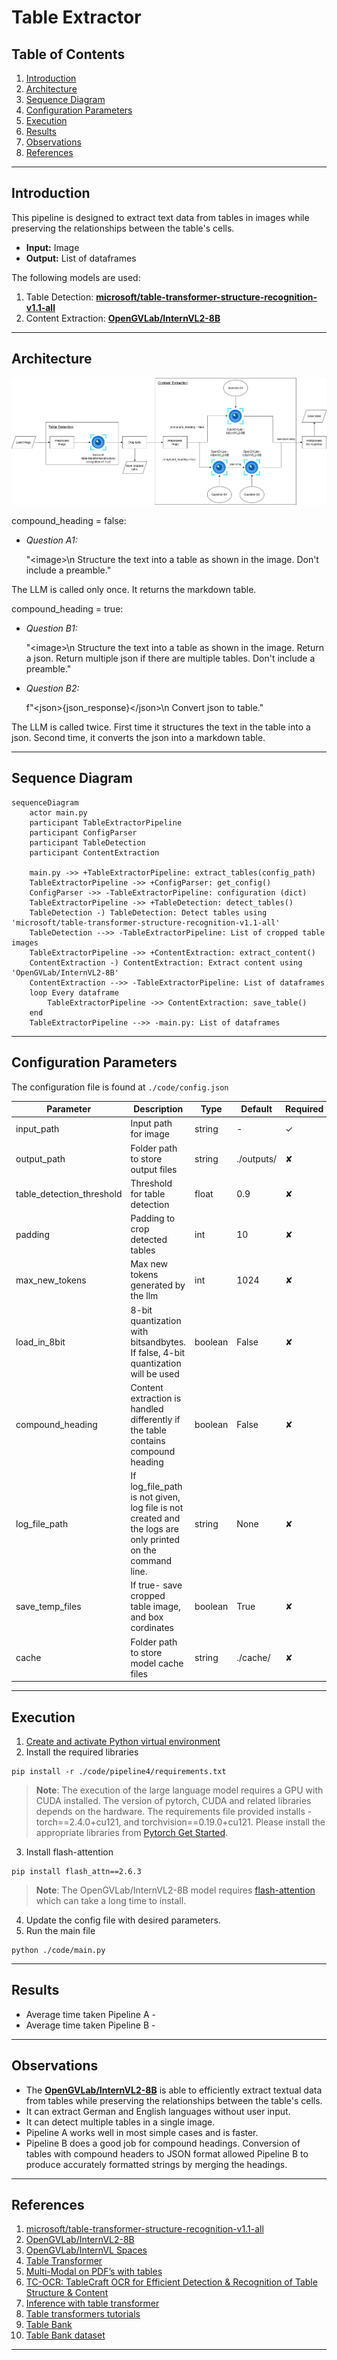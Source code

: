 # Table Extractor

## Table of Contents
1. [Introduction](#introduction)
2. [Architecture](#architecture)
3. [Sequence Diagram](#sequence-diagram)
4. [Configuration Parameters](#configuration-parameters)
5. [Execution](#execution)
6. [Results](#results)
7. [Observations](#observations)
8. [References](#references)

---

## Introduction

This pipeline is designed to extract text data from tables in images while preserving the relationships between the table's cells.

- **Input:** Image
- **Output:** List of dataframes

The following models are used:
1. Table Detection: [**microsoft/table-transformer-structure-recognition-v1.1-all**](https://huggingface.co/microsoft/table-transformer-structure-recognition-v1.1-all)
2. Content Extraction: [**OpenGVLab/InternVL2-8B**](https://huggingface.co/OpenGVLab/InternVL2-8B)

---

## Architecture

![pipeline_4_structure](./assets/pipeline_4_structure.png)

compound_heading = false:
- *Question A1:* 

    "\<image\>\n Structure the text into a table as shown in the image. Don't include a preamble."

The LLM is called only once. It returns the markdown table.

compound_heading = true:
- *Question B1:* 

    "\<image\>\n Structure the text into a table as shown in the image. Return a json. Return multiple json if there are multiple tables. Don't include a preamble."
- *Question B2:* 

    f"\<json\>{json_response}\</json\>\n Convert json to table."

The LLM is called twice. First time it structures the text in the table into a json. Second time, it converts the json into a markdown table.

---

## Sequence Diagram

```mermaid
sequenceDiagram
    actor main.py
    participant TableExtractorPipeline
    participant ConfigParser
    participant TableDetection
    participant ContentExtraction

    main.py ->> +TableExtractorPipeline: extract_tables(config_path)
    TableExtractorPipeline ->> +ConfigParser: get_config()
    ConfigParser ->> -TableExtractorPipeline: configuration (dict)
    TableExtractorPipeline ->> +TableDetection: detect_tables()
    TableDetection -) TableDetection: Detect tables using 'microsoft/table-transformer-structure-recognition-v1.1-all'
    TableDetection -->> -TableExtractorPipeline: List of cropped table images
    TableExtractorPipeline ->> +ContentExtraction: extract_content()
    ContentExtraction -) ContentExtraction: Extract content using 'OpenGVLab/InternVL2-8B'
    ContentExtraction -->> -TableExtractorPipeline: List of dataframes
    loop Every dataframe
        TableExtractorPipeline ->> ContentExtraction: save_table()
    end
    TableExtractorPipeline -->> -main.py: List of dataframes
```

---

## Configuration Parameters

The configuration file is found at `./code/config.json`

| Parameter | Description | Type | Default | Required |
| --------- | ----------- | ---- | ------- | -------- |
| input_path | Input path for image | string | - | &#x2713; |
| output_path | Folder path to store output files | string | ./outputs/ | &#x2718; |
| table_detection_threshold | Threshold for table detection | float | 0.9 | &#x2718; |
| padding | Padding to crop detected tables | int | 10 | &#x2718; |
| max_new_tokens | Max new tokens generated by the llm | int | 1024 | &#x2718; |
| load_in_8bit | 8-bit quantization with bitsandbytes. If false, 4-bit quantization will be used | boolean | False | &#x2718; |
| compound_heading | Content extraction is handled differently if the table contains compound heading  | boolean | False | &#x2718; |
| log_file_path | If log_file_path is not given, log file is not created and the logs are only printed on the command line. | string | None | &#x2718; |
| save_temp_files | If true- save cropped table image, and box cordinates | boolean | True | &#x2718; |
| cache | Folder path to store model cache files | string | ./cache/ | &#x2718; |

---

## Execution

1. [Create and activate Python virtual environment](https://dev.to/shriekdj/how-to-create-and-activate-the-virtual-environment-for-python3-project-3g4l)
2. Install the required libraries
```
pip install -r ./code/pipeline4/requirements.txt
```
> **Note**: The execution of the large language model requires a GPU with CUDA installed. The version of pytorch, CUDA and related libraries depends on the hardware. The requirements file provided installs - torch==2.4.0+cu121, and torchvision==0.19.0+cu121. Please install the appropriate libraries from [Pytorch Get Started](https://pytorch.org/get-started/locally/).
3. Install flash-attention
```
pip install flash_attn==2.6.3
```
> **Note**: The OpenGVLab/InternVL2-8B model requires [flash-attention](https://github.com/Dao-AILab/flash-attention) which can take a long time to install.
4. Update the config file with desired parameters.
5. Run the main file
```
python ./code/main.py
```

---

## Results

- Average time taken Pipeline A - 
- Average time taken Pipeline B - 

---

## Observations

- The [**OpenGVLab/InternVL2-8B**](https://huggingface.co/OpenGVLab/InternVL2-8B) is able to efficiently extract textual data from tables while preserving the relationships between the table's cells.
- It can extract German and English languages without user input.
- It can detect multiple tables in a single image.
- Pipeline A works well in most simple cases and is faster.
- Pipeline B does a good job for compound headings. Conversion of tables with compound headers to JSON format allowed Pipeline B to produce accurately formatted strings by merging the headings.

---

## References

1. [microsoft/table-transformer-structure-recognition-v1.1-all](https://huggingface.co/microsoft/table-transformer-structure-recognition-v1.1-all)
2. [OpenGVLab/InternVL2-8B](https://huggingface.co/OpenGVLab/InternVL2-8B)
3. [OpenGVLab/InternVL Spaces](https://huggingface.co/spaces/OpenGVLab/InternVL)
4. [Table Transformer](https://huggingface.co/docs/transformers/en/model_doc/table-transformer)
4. [Multi-Modal on PDF’s with tables](https://docs.llamaindex.ai/en/v0.9.48/examples/multi_modal/multi_modal_pdf_tables.html)
5. [TC-OCR: TableCraft OCR for Efficient Detection & Recognition of Table Structure & Content](https://arxiv.org/html/2404.10305v1)
6. [Inference with table transformer](https://github.com/microsoft/table-transformer/blob/main/docs/INFERENCE.md)
7. [Table transformers tutorials](https://github.com/NielsRogge/Transformers-Tutorials/tree/master/Table%20Transformer)
8. [Table Bank](https://github.com/doc-analysis/TableBank/tree/master)
9. [Table Bank dataset](https://paperswithcode.com/dataset/tablebank)

---